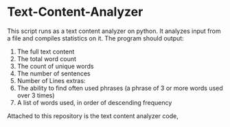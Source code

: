 # Text-Content-Analyzer

This script runs as a text content analyzer on python. It analyzes input from a file and compiles statistics on it. The program should output:
1. The full text content
2. The total word count
3. The count of unique words
4. The number of sentences
5. Number of Lines
extras:
1. The ability to find often used phrases (a phrase of 3 or more words used over 3 times)
2. A list of words used, in order of descending frequency

Attached to this repository is the text content analyzer code, 
